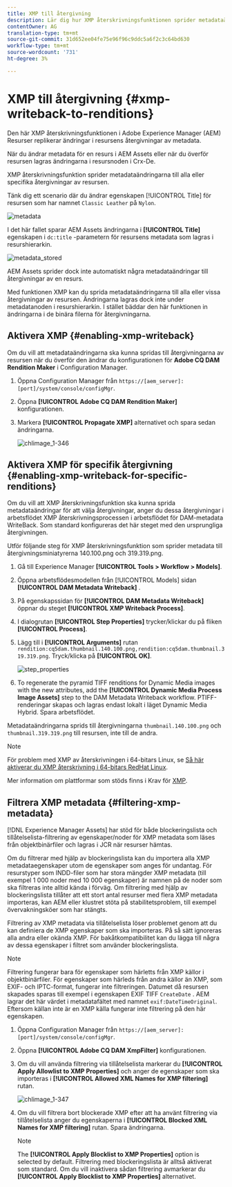 ```yaml
---
title: XMP till återgivning
description: Lär dig hur XMP återskrivningsfunktionen sprider metadataändringar för en resurs till alla eller vissa återgivningar av resursen.
contentOwner: AG
translation-type: tm+mt
source-git-commit: 31d652ee04fe75e96f96c9ddc5a6f2c3c64bd630
workflow-type: tm+mt
source-wordcount: '731'
ht-degree: 3%

---
```



# XMP till återgivning {#xmp-writeback-to-renditions}

Den här XMP återskrivningsfunktionen i Adobe Experience Manager (AEM) Resurser replikerar ändringar i resursens återgivningar av metadata.

När du ändrar metadata för en resurs i AEM Assets eller när du överför resursen lagras ändringarna i resursnoden i Crx-De.

XMP återskrivningsfunktion sprider metadataändringarna till alla eller specifika återgivningar av resursen.

Tänk dig ett scenario där du ändrar egenskapen [!UICONTROL Title] för resursen som har namnet `Classic Leather` på `Nylon`.

![metadata](assets/metadata.png)

I det här fallet sparar AEM Assets ändringarna i **[!UICONTROL Title]** egenskapen i `dc:title` -parametern för resursens metadata som lagras i resurshierarkin.

![metadata_stored](assets/metadata_stored.png)

AEM Assets sprider dock inte automatiskt några metadataändringar till återgivningar av en resurs.

Med funktionen XMP kan du sprida metadataändringarna till alla eller vissa återgivningar av resursen. Ändringarna lagras dock inte under metadatanoden i resurshierarkin. I stället bäddar den här funktionen in ändringarna i de binära filerna för återgivningarna.

## Aktivera XMP {#enabling-xmp-writeback}

Om du vill att metadataändringarna ska kunna spridas till återgivningarna av resursen när du överför den ändrar du konfigurationen för **Adobe CQ DAM Rendition Maker** i Configuration Manager.

1. Öppna Configuration Manager från `https://[aem_server]:[port]/system/console/configMgr`.
1. Öppna **[!UICONTROL Adobe CQ DAM Rendition Maker]** konfigurationen.
1. Markera **[!UICONTROL Propagate XMP]** alternativet och spara sedan ändringarna.

   ![chlimage_1-346](assets/chlimage_1-346.png)

## Aktivera XMP för specifik återgivning {#enabling-xmp-writeback-for-specific-renditions}

Om du vill att XMP återskrivningsfunktion ska kunna sprida metadataändringar för att välja återgivningar, anger du dessa återgivningar i arbetsflödet XMP återskrivningsprocessen i arbetsflödet för DAM-metadata WriteBack. Som standard konfigureras det här steget med den ursprungliga återgivningen.

Utför följande steg för XMP återskrivningsfunktion som sprider metadata till återgivningsminiatyrerna 140.100.png och 319.319.png.

1. Gå till Experience Manager **[!UICONTROL Tools > Workflow > Models]**.
1. Öppna arbetsflödesmodellen från [!UICONTROL Models] sidan **[!UICONTROL DAM Metadata Writeback]** .
1. På egenskapssidan för **[!UICONTROL DAM Metadata Writeback]** öppnar du steget **[!UICONTROL XMP Writeback Process]**.
1. I dialogrutan **[!UICONTROL Step Properties]** trycker/klickar du på fliken **[!UICONTROL Process]**.
1. Lägg till i **[!UICONTROL Arguments]** rutan `rendition:cq5dam.thumbnail.140.100.png,rendition:cq5dam.thumbnail.319.319.png`. Tryck/klicka på **[!UICONTROL OK]**.

   ![step_properties](assets/step_properties.png)

1. To regenerate the pyramid TIFF renditions for Dynamic Media images with the new attributes, add the **[!UICONTROL Dynamic Media Process Image Assets]** step to the DAM Metadata Writeback workflow.
PTIFF-renderingar skapas och lagras endast lokalt i läget Dynamic Media Hybrid. Spara arbetsflödet.

Metadataändringarna sprids till återgivningarna `thumbnail.140.100.png` och `thumbnail.319.319.png` till resursen, inte till de andra.

>[!NOTE]
>
>För problem med XMP av återskrivningen i 64-bitars Linux, se [Så här aktiverar du XMP återskrivning i 64-bitars RedHat Linux](https://helpx.adobe.com/experience-manager/kb/enable-xmp-write-back-64-bit-redhat.html).
>
>Mer information om plattformar som stöds finns i Krav för [XMP](/help/sites-deploying/technical-requirements.md#requirements-for-aem-assets-xmp-metadata-write-back).

## Filtrera XMP metadata {#filtering-xmp-metadata}

[!DNL Experience Manager Assets] har stöd för både blockeringslista och tillåtelselista-filtrering av egenskaper/noder för XMP metadata som läses från objektbinärfiler och lagras i JCR när resurser hämtas.

Om du filtrerar med hjälp av blockeringslista kan du importera alla XMP metadataegenskaper utom de egenskaper som anges för undantag. För resurstyper som INDD-filer som har stora mängder XMP metadata (till exempel 1 000 noder med 10 000 egenskaper) är namnen på de noder som ska filtreras inte alltid kända i förväg. Om filtrering med hjälp av blockeringslista tillåter att ett stort antal resurser med flera XMP metadata importeras, kan AEM eller klustret stöta på stabilitetsproblem, till exempel övervakningsköer som har stängts.

Filtrering av XMP metadata via tillåtelselista löser problemet genom att du kan definiera de XMP egenskaper som ska importeras. På så sätt ignoreras alla andra eller okända XMP. För bakåtkompatibilitet kan du lägga till några av dessa egenskaper i filtret som använder blockeringslista.

>[!NOTE]
>
>Filtrering fungerar bara för egenskaper som härletts från XMP källor i objektbinärfiler. För egenskaper som härleds från andra källor än XMP, som EXIF- och IPTC-format, fungerar inte filtreringen. Datumet då resursen skapades sparas till exempel i egenskapen EXIF TIFF `CreateDate` . AEM lagrar det här värdet i metadatafältet med namnet `exif:DateTimeOriginal`. Eftersom källan inte är en XMP källa fungerar inte filtrering på den här egenskapen.

1. Öppna Configuration Manager från `https://[aem_server]:[port]/system/console/configMgr`.
1. Öppna **[!UICONTROL Adobe CQ DAM XmpFilter]** konfigurationen.
1. Om du vill använda filtrering via tillåtelselista markerar du **[!UICONTROL Apply Allowlist to XMP Properties]** och anger de egenskaper som ska importeras i **[!UICONTROL Allowed XML Names for XMP filtering]** rutan.

   ![chlimage_1-347](assets/chlimage_1-347.png)

1. Om du vill filtrera bort blockerade XMP efter att ha använt filtrering via tillåtelselista anger du egenskaperna i **[!UICONTROL Blocked XML Names for XMP filtering]** rutan. Spara ändringarna.

   >[!NOTE]
   >
   >The **[!UICONTROL Apply Blocklist to XMP Properties]** option is selected by default. Filtrering med blockeringslista är alltså aktiverat som standard. Om du vill inaktivera sådan filtrering avmarkerar du **[!UICONTROL Apply Blocklist to XMP Properties]** alternativet.
